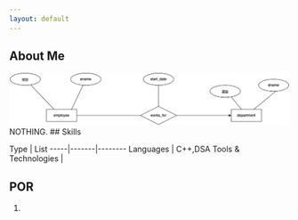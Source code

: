 ```yaml
---
layout: default
---
```


## About Me

<img class="profile-picture" src="erd.png">
NOTHING.
## Skills

Type | List
-----|-------|--------
Languages | C++,DSA
Tools & Technologies | 
 
## POR
 1. 


